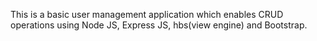 This is a basic user management application which enables CRUD operations using Node JS, Express JS, hbs(view engine) and Bootstrap.
